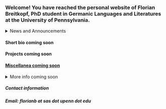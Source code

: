 ### Welcome! You have reached the personal website of Florian Breitkopf, PhD student in Germanic Languages and Literatures at the University of Pennsylvania. 

<details>
<summary>News and Announcements</summary>

coming soon

</details>

#### Short bio coming soon

#### Projects coming soon

#### [Miscellanea coming soon](Miscellanea.md)

<details>
<summary>More info coming soon</summary>

coming soon

</details>



##### Contact information
##### Email: florianb at sas dot upenn dot edu

